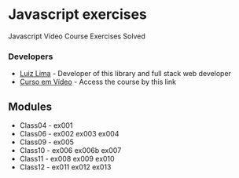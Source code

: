# Javascript exercises

Javascript Video Course Exercises Solved

### Developers
* [Luiz Lima] - Developer of this library and full stack web developer
* [Curso em Vídeo] - Access the course by this link

Modules
----
* Class04 - ex001
* Class06 - ex002 ex003 ex004
* Class09 - ex005
* Class10 - ex006 ex006b ex007
* Class11 - ex008 ex009 ex010
* Class12 - ex011 ex012 ex013    


[//]: #
[Luiz Lima]:<mailto:focusti@hotmail.com>
[Curso em Vídeo]:<https://www.youtube.com/playlist?list=PLHz_AreHm4dlsK3Nr9GVvXCbpQyHQl1o1>


